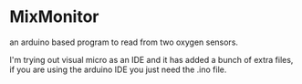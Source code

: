 # MixMonitor
an arduino based program to read from two oxygen sensors.

I'm trying out visual micro as an IDE and it has added a bunch of extra files, if you are using the arduino IDE you just need the .ino file.

